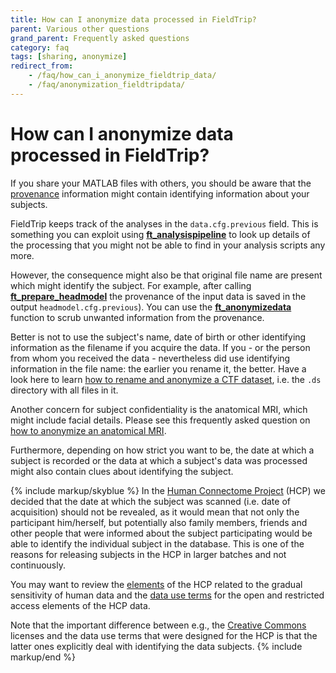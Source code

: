 ```yaml
---
title: How can I anonymize data processed in FieldTrip?
parent: Various other questions
grand_parent: Frequently asked questions
category: faq
tags: [sharing, anonymize]
redirect_from:
    - /faq/how_can_i_anonymize_fieldtrip_data/
    - /faq/anonymization_fieldtripdata/
---
```


# How can I anonymize data processed in FieldTrip?

If you share your MATLAB files with others, you should be aware that the [provenance](https://en.wikipedia.org/wiki/Provenance) information might contain identifying information about your subjects.

FieldTrip keeps track of the analyses in the `data.cfg.previous` field. This is something you can exploit using **[ft_analysispipeline](/reference/ft_analysispipeline)** to look up details of the processing that you might not be able to find in your analysis scripts any more.

However, the consequence might also be that original file name are present which might identify the subject. For example, after calling **[ft_prepare_headmodel](/reference/ft_prepare_headmodel)** the provenance of the input data is saved in the output `headmodel.cfg.previous`). You can use the **[ft_anonymizedata](/reference/ft_anonymizedata)** function to scrub unwanted information from the provenance.

Better is not to use the subject's name, date of birth or other identifying information as the filename if you acquire the data. If you - or the person from whom you received the data - nevertheless did use identifying information in the file name: the earlier you rename it, the better. Have a look here to learn [how to rename and anonymize a CTF dataset](/faq/how_can_i_anonymize_a_ctf_dataset), i.e. the `.ds` directory with all files in it.

Another concern for subject confidentiality is the anatomical MRI, which might include facial details. Please see this frequently asked question on [how to anonymize an anatomical MRI](/faq/how_can_i_anonymize_an_anatomical_mri).

Furthermore, depending on how strict you want to be, the date at which a subject is recorded or the data at which a subject's data was processed might also contain clues about identifying the subject.

{% include markup/skyblue %}
In the [Human Connectome Project](http://www.humanconnectome.org) (HCP) we decided that the date at which the subject was scanned (i.e. date of acquisition) should not be revealed, as it would mean that not only the participant him/herself, but potentially also family members, friends and other people that were informed about the subject participating would be able to identify the individual subject in the database. This is one of the reasons for releasing subjects in the HCP in larger batches and not continuously.

You may want to review the [elements](http://www.humanconnectome.org/data/data-use-terms/restricted-data-reference.html) of the HCP related to the gradual sensitivity of human data and the [data use terms](http://www.humanconnectome.org/data/data-use-terms/) for the open and restricted access elements of the HCP data.

Note that the important difference between e.g., the [Creative Commons](http://creativecommons.org/licenses/) licenses and the data use terms that were designed for the HCP is that the latter ones explicitly deal with identifying the data subjects.
{% include markup/end %}
